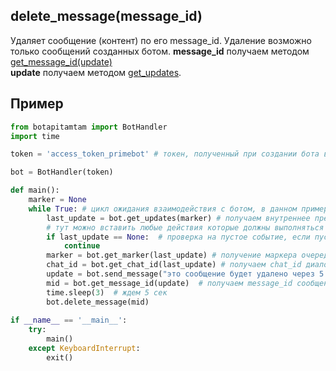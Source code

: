 ## delete_message(message_id)
Удаляет сообщение (контент) по его message_id. Удаление возможно только сообщений созданных ботом.
**message_id** получаем методом [get_message_id(update)](get_message_id.md)  
**update** получаем методом [get_updates](get_updates.md).  
## Пример
```python
from botapitamtam import BotHandler
import time

token = 'access_token_primebot' # токен, полученный при создании бота в @PrimeBot

bot = BotHandler(token)

def main():
    marker = None
    while True: # цикл ожидания взаимодействия с ботом, в данном примере необходимо ввести любой текст
        last_update = bot.get_updates(marker) # получаем внутреннее представление сообщения (контента) отправленного боту (сформированного ботом)
        # тут можно вставить любые действия которые должны выполняться во время ожидания события
        if last_update == None:  # проверка на пустое событие, если пусто - возврат к началу цикла
            continue
        marker = bot.get_marker(last_update) # получение маркера очередного сообщения
        chat_id = bot.get_chat_id(last_update) # получаем chat_id диалога с ботом
        update = bot.send_message("это сообщение будет удалено через 5 сек...", chat_id)  # отправляем текстовое сообщение в чат (диалог)
        mid = bot.get_message_id(update)  # получаем messаge_id сообщения (контента)
        time.sleep(3)  # ждем 5 сек
        bot.delete_message(mid)
 
if __name__ == '__main__':
    try:
        main()
    except KeyboardInterrupt:
        exit()
``` 
